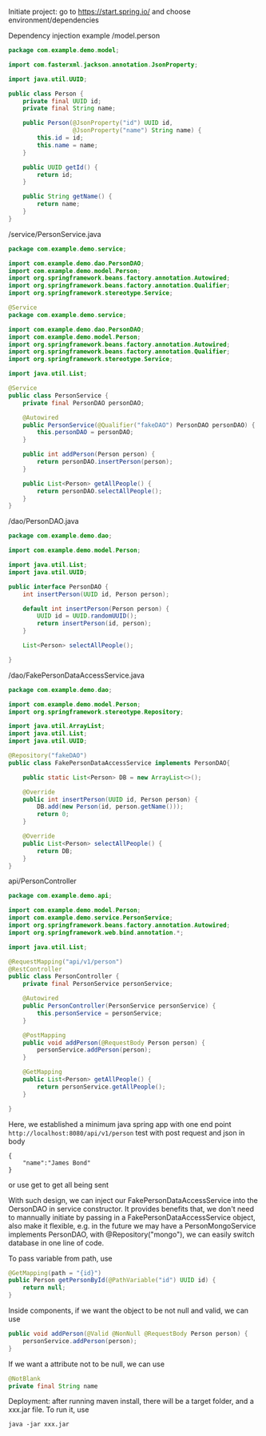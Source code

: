 Initiate project: go to https://start.spring.io/ and choose environment/dependencies

Dependency injection example
/model.person

```java
package com.example.demo.model;

import com.fasterxml.jackson.annotation.JsonProperty;

import java.util.UUID;

public class Person {
    private final UUID id;
    private final String name;

    public Person(@JsonProperty("id") UUID id,
                  @JsonProperty("name") String name) {
        this.id = id;
        this.name = name;
    }

    public UUID getId() {
        return id;
    }

    public String getName() {
        return name;
    }
}
```

/service/PersonService.java

```java
package com.example.demo.service;

import com.example.demo.dao.PersonDAO;
import com.example.demo.model.Person;
import org.springframework.beans.factory.annotation.Autowired;
import org.springframework.beans.factory.annotation.Qualifier;
import org.springframework.stereotype.Service;

@Service
package com.example.demo.service;

import com.example.demo.dao.PersonDAO;
import com.example.demo.model.Person;
import org.springframework.beans.factory.annotation.Autowired;
import org.springframework.beans.factory.annotation.Qualifier;
import org.springframework.stereotype.Service;

import java.util.List;

@Service
public class PersonService {
    private final PersonDAO personDAO;

    @Autowired
    public PersonService(@Qualifier("fakeDAO") PersonDAO personDAO) {
        this.personDAO = personDAO;
    }

    public int addPerson(Person person) {
        return personDAO.insertPerson(person);
    }

    public List<Person> getAllPeople() {
        return personDAO.selectAllPeople();
    }
}
```

/dao/PersonDAO.java

```java
package com.example.demo.dao;

import com.example.demo.model.Person;

import java.util.List;
import java.util.UUID;

public interface PersonDAO {
    int insertPerson(UUID id, Person person);

    default int insertPerson(Person person) {
        UUID id = UUID.randomUUID();
        return insertPerson(id, person);
    }

    List<Person> selectAllPeople();

}

```

/dao/FakePersonDataAccessService.java

```java
package com.example.demo.dao;

import com.example.demo.model.Person;
import org.springframework.stereotype.Repository;

import java.util.ArrayList;
import java.util.List;
import java.util.UUID;

@Repository("fakeDAO")
public class FakePersonDataAccessService implements PersonDAO{

    public static List<Person> DB = new ArrayList<>();

    @Override
    public int insertPerson(UUID id, Person person) {
        DB.add(new Person(id, person.getName()));
        return 0;
    }

    @Override
    public List<Person> selectAllPeople() {
        return DB;
    }
}
```

api/PersonController

```java
package com.example.demo.api;

import com.example.demo.model.Person;
import com.example.demo.service.PersonService;
import org.springframework.beans.factory.annotation.Autowired;
import org.springframework.web.bind.annotation.*;

import java.util.List;

@RequestMapping("api/v1/person")
@RestController
public class PersonController {
    private final PersonService personService;

    @Autowired
    public PersonController(PersonService personService) {
        this.personService = personService;
    }

    @PostMapping
    public void addPerson(@RequestBody Person person) {
        personService.addPerson(person);
    }

    @GetMapping
    public List<Person> getAllPeople() {
        return personService.getAllPeople();
    }

}
```

Here, we established a minimum java spring app with one end point
`http://localhost:8080/api/v1/person`
test with post request and json in body

```
{
    "name":"James Bond"
}
```

or use get to get all being sent

With such design, we can inject our FakePersonDataAccessService into the OersonDAO in service constructor. It provides benefits that, we don't need to mannually initiate by passing in a FakePersonDataAccessService object, also make it flexible, e.g. in the future we may have a PersonMongoService implements PersonDAO, with @Repository("mongo"), we can easily switch database in one line of code.

To pass variable from path, use

```java
@GetMapping(path = "{id}")
public Person getPersonById(@PathVariable("id") UUID id) {
    return null;
}
```

Inside components, if we want the object to be not null and valid, we can use

```java
public void addPerson(@Valid @NonNull @RequestBody Person person) {
    personService.addPerson(person);
}
```

If we want a attribute not to be null, we can use

```java
@NotBlank
private final String name
```

Deployment: after running maven install, there will be a target folder, and a xxx.jar file. To run it, use

```
java -jar xxx.jar
```
